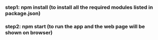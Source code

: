 ### step1: npm install (to install all the required modules listed in package.json)
### step2: npm start (to run the app and the web page will be shown on browser)